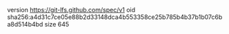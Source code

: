 version https://git-lfs.github.com/spec/v1
oid sha256:a4d31c7ce05e88b2d33148dca4b553358ce25b785b4b37b1b07c6ba8d514b4bd
size 645
